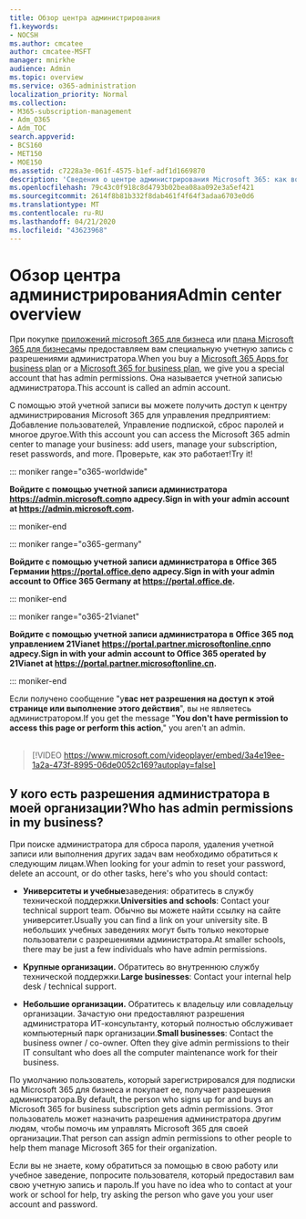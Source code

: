 ```yaml
---
title: Обзор центра администрирования
f1.keywords:
- NOCSH
ms.author: cmcatee
author: cmcatee-MSFT
manager: mnirkhe
audience: Admin
ms.topic: overview
ms.service: o365-administration
localization_priority: Normal
ms.collection:
- M365-subscription-management
- Adm_O365
- Adm_TOC
search.appverid:
- BCS160
- MET150
- MOE150
ms.assetid: c7228a3e-061f-4575-b1ef-adf1d1669870
description: 'Сведения о центре администрирования Microsoft 365: как войти в систему, как войти в систему, а также посмотреть видео о нем.'
ms.openlocfilehash: 79c43c0f918c8d4793b02bea08aa092e3a5ef421
ms.sourcegitcommit: 2614f8b81b332f8dab461f4f64f3adaa6703e0d6
ms.translationtype: MT
ms.contentlocale: ru-RU
ms.lasthandoff: 04/21/2020
ms.locfileid: "43623968"
---
```

# <a name="admin-center-overview"></a><span data-ttu-id="fb2f0-103">Обзор центра администрирования</span><span class="sxs-lookup"><span data-stu-id="fb2f0-103">Admin center overview</span></span> 

  
<span data-ttu-id="fb2f0-104">При покупке [приложений microsoft 365 для бизнеса](https://go.microsoft.com/fwlink/?linkid=856886) или [плана Microsoft 365 для бизнеса](https://www.microsoft.com/microsoft-365/business)мы предоставляем вам специальную учетную запись с разрешениями администратора.</span><span class="sxs-lookup"><span data-stu-id="fb2f0-104">When you buy a [Microsoft 365 Apps for business plan](https://go.microsoft.com/fwlink/?linkid=856886) or a [Microsoft 365 for business plan](https://www.microsoft.com/microsoft-365/business), we give you a special account that has admin permissions.</span></span> <span data-ttu-id="fb2f0-105">Она называется учетной записью администратора.</span><span class="sxs-lookup"><span data-stu-id="fb2f0-105">This account is called an admin account.</span></span>
  
<span data-ttu-id="fb2f0-106">С помощью этой учетной записи вы можете получить доступ к центру администрирования Microsoft 365 для управления предприятием: Добавление пользователей, Управление подпиской, сброс паролей и многое другое.</span><span class="sxs-lookup"><span data-stu-id="fb2f0-106">With this account you can access the Microsoft 365 admin center to manage your business: add users, manage your subscription, reset passwords, and more.</span></span> <span data-ttu-id="fb2f0-107">Проверьте, как это работает!</span><span class="sxs-lookup"><span data-stu-id="fb2f0-107">Try it!</span></span>
  
::: moniker range="o365-worldwide"

 <span data-ttu-id="fb2f0-108">**Войдите с помощью учетной записи администратора <a href="https://go.microsoft.com/fwlink/p/?linkid=2024339" target="_blank">https://admin.microsoft.com</a>по адресу.**</span><span class="sxs-lookup"><span data-stu-id="fb2f0-108">**Sign in with your admin account at <a href="https://go.microsoft.com/fwlink/p/?linkid=2024339" target="_blank">https://admin.microsoft.com</a>.**</span></span>

::: moniker-end

::: moniker range="o365-germany"

<span data-ttu-id="fb2f0-109">**Войдите с помощью учетной записи администратора в Office 365 Германии <a href="https://go.microsoft.com/fwlink/p/?linkid=848041" target="_blank">https://portal.office.de</a>по адресу.**</span><span class="sxs-lookup"><span data-stu-id="fb2f0-109">**Sign in with your admin account to Office 365 Germany at <a href="https://go.microsoft.com/fwlink/p/?linkid=848041" target="_blank">https://portal.office.de</a>.**</span></span>

::: moniker-end

::: moniker range="o365-21vianet"

<span data-ttu-id="fb2f0-110">**Войдите с помощью учетной записи администратора в Office 365 под управлением 21Vianet <a href="https://go.microsoft.com/fwlink/p/?linkid=850627" target="_blank">https://portal.partner.microsoftonline.cn</a>по адресу.**</span><span class="sxs-lookup"><span data-stu-id="fb2f0-110">**Sign in with your admin account to Office 365 operated by 21Vianet at <a href="https://go.microsoft.com/fwlink/p/?linkid=850627" target="_blank">https://portal.partner.microsoftonline.cn</a>.**</span></span>

::: moniker-end

<span data-ttu-id="fb2f0-111">Если получено сообщение "у**вас нет разрешения на доступ к этой странице или выполнение этого действия**", вы не являетесь администратором.</span><span class="sxs-lookup"><span data-stu-id="fb2f0-111">If you get the message "**You don't have permission to access this page or perform this action**," you aren't an admin.</span></span>
<br><br>    
> [!VIDEO https://www.microsoft.com/videoplayer/embed/3a4e19ee-1a2a-473f-8995-06de0052c169?autoplay=false]
  
## <a name="who-has-admin-permissions-in-my-business"></a><span data-ttu-id="fb2f0-112">У кого есть разрешения администратора в моей организации?</span><span class="sxs-lookup"><span data-stu-id="fb2f0-112">Who has admin permissions in my business?</span></span>
<span data-ttu-id="fb2f0-113"><a name="bkmk_admin"> </a></span><span class="sxs-lookup"><span data-stu-id="fb2f0-113"><a name="bkmk_admin"> </a></span></span>

<span data-ttu-id="fb2f0-114">При поиске администратора для сброса пароля, удаления учетной записи или выполнения других задач вам необходимо обратиться к следующим лицам.</span><span class="sxs-lookup"><span data-stu-id="fb2f0-114">When looking for your admin to reset your password, delete an account, or do other tasks, here's who you should contact:</span></span>
  
- <span data-ttu-id="fb2f0-115">**Университеты и учебные**заведения: обратитесь в службу технической поддержки.</span><span class="sxs-lookup"><span data-stu-id="fb2f0-115">**Universities and schools**: Contact your technical support team.</span></span> <span data-ttu-id="fb2f0-116">Обычно вы можете найти ссылку на сайте университет.</span><span class="sxs-lookup"><span data-stu-id="fb2f0-116">Usually you can find a link on your university site.</span></span> <span data-ttu-id="fb2f0-117">В небольших учебных заведениях могут быть только некоторые пользователи с разрешениями администратора.</span><span class="sxs-lookup"><span data-stu-id="fb2f0-117">At smaller schools, there may be just a few individuals who have admin permissions.</span></span> 
    
- <span data-ttu-id="fb2f0-118">**Крупные организации.** Обратитесь во внутреннюю службу технической поддержки.</span><span class="sxs-lookup"><span data-stu-id="fb2f0-118">**Large businesses**: Contact your internal help desk / technical support.</span></span> 
    
- <span data-ttu-id="fb2f0-p104">**Небольшие организации.** Обратитесь к владельцу или совладельцу организации. Зачастую они предоставляют разрешения администратора ИТ-консультанту, который полностью обслуживает компьютерный парк организации.</span><span class="sxs-lookup"><span data-stu-id="fb2f0-p104">**Small businesses**: Contact the business owner / co-owner. Often they give admin permissions to their IT consultant who does all the computer maintenance work for their business.</span></span> 
    
<span data-ttu-id="fb2f0-121">По умолчанию пользователь, который зарегистрировался для подписки на Microsoft 365 для бизнеса и покупает ее, получает разрешения администратора.</span><span class="sxs-lookup"><span data-stu-id="fb2f0-121">By default, the person who signs up for and buys an Microsoft 365 for business subscription gets admin permissions.</span></span> <span data-ttu-id="fb2f0-122">Этот пользователь может назначить разрешения администратора другим людям, чтобы помочь им управлять Microsoft 365 для своей организации.</span><span class="sxs-lookup"><span data-stu-id="fb2f0-122">That person can assign admin permissions to other people to help them manage Microsoft 365 for their organization.</span></span>
  
<span data-ttu-id="fb2f0-123">Если вы не знаете, кому обратиться за помощью в свою работу или учебное заведение, попросите пользователя, который предоставил вам свою учетную запись и пароль.</span><span class="sxs-lookup"><span data-stu-id="fb2f0-123">If you have no idea who to contact at your work or school for help, try asking the person who gave you your user account and password.</span></span>